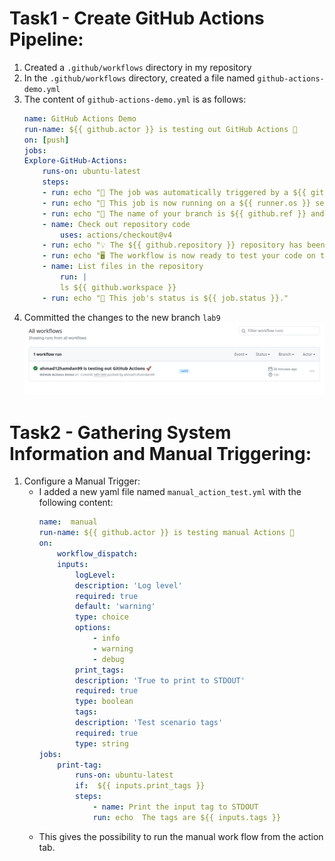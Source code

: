 # Task1 - Create GitHub Actions Pipeline:
1. Created a `.github/workflows` directory in my repository
2. In the `.github/workflows` directory, created a file named `github-actions-demo.yml`
3. The content of `github-actions-demo.yml` is as follows: 
    ```yaml
    name: GitHub Actions Demo
    run-name: ${{ github.actor }} is testing out GitHub Actions 🚀
    on: [push]
    jobs:
    Explore-GitHub-Actions:
        runs-on: ubuntu-latest
        steps:
        - run: echo "🎉 The job was automatically triggered by a ${{ github.event_name }} event."
        - run: echo "🐧 This job is now running on a ${{ runner.os }} server hosted by GitHub!"
        - run: echo "🔎 The name of your branch is ${{ github.ref }} and your repository is ${{ github.repository }}."
        - name: Check out repository code
            uses: actions/checkout@v4
        - run: echo "💡 The ${{ github.repository }} repository has been cloned to the runner."
        - run: echo "🖥️ The workflow is now ready to test your code on the runner."
        - name: List files in the repository
            run: |
            ls ${{ github.workspace }}
        - run: echo "🍏 This job's status is ${{ job.status }}."

    ```
4. Committed the changes to the new branch `lab9`
        ![Alt text](imgs/workflow.png)

# Task2 - Gathering System Information and Manual Triggering:
1. Configure a Manual Trigger:
    - I added a new yaml file named `manual_action_test.yml` with the following content: 
        ```yaml
        name:  manual  
        run-name: ${{ github.actor }} is testing manual Actions 🚀
        on:
            workflow_dispatch:
            inputs:
                logLevel:
                description: 'Log level'
                required: true
                default: 'warning'
                type: choice
                options:
                    - info
                    - warning
                    - debug
                print_tags:
                description: 'True to print to STDOUT'
                required: true
                type: boolean
                tags:
                description: 'Test scenario tags'
                required: true
                type: string
        jobs:
            print-tag:
                runs-on: ubuntu-latest
                if:  ${{ inputs.print_tags }} 
                steps:
                    - name: Print the input tag to STDOUT
                    run: echo  The tags are ${{ inputs.tags }} 
        ```
    - This gives the possibility to run the manual work flow from the action tab.

